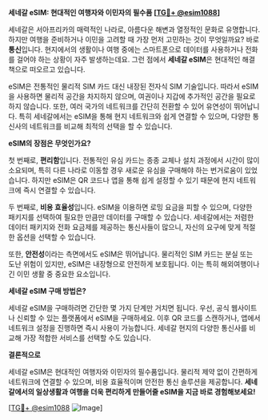 **세네갈 eSIM: 현대적인 여행자와 이민자의 필수품 [[TG💪+ @esim1088](https://t.me/s/esim1088)]**

세네갈은 서아프리카의 매력적인 나라로, 아름다운 해변과 열정적인 문화로 유명합니다. 하지만 여행을 준비하거나 이민을 고려할 때 가장 먼저 고민하는 것이 무엇일까요? 바로 **통신**입니다. 현지에서의 생활이나 여행 중에는 스마트폰으로 데이터를 사용하거나 전화를 걸어야 하는 상황이 자주 발생하는데요. 그런 점에서 **세네갈 eSIM**은 현대적인 해결책으로 떠오르고 있습니다.

eSIM은 전통적인 물리적 SIM 카드 대신 내장된 전자식 SIM 기술입니다. 따라서 eSIM을 사용하면 물리적 공간을 차지하지 않으며, 여권이나 지갑에 추가적인 공간을 필요로 하지 않습니다. 또한, 여러 국가의 네트워크를 간단히 전환할 수 있어 유연성이 뛰어납니다. 특히 세네갈에서는 eSIM을 통해 현지 네트워크와 쉽게 연결할 수 있으며, 다양한 통신사의 네트워크를 비교해 최적의 선택을 할 수 있습니다.

**eSIM의 장점은 무엇인가요?**

첫 번째로, **편리함**입니다. 전통적인 유심 카드는 종종 교체나 설치 과정에서 시간이 많이 소요되며, 특히 다른 나라로 이동할 경우 새로운 유심을 구매해야 하는 번거로움이 있었습니다. 하지만 eSIM은 QR 코드나 앱을 통해 쉽게 설정할 수 있기 때문에 현지 네트워크에 즉시 연결할 수 있습니다.

두 번째로, **비용 효율성**입니다. eSIM을 이용하면 로밍 요금을 피할 수 있으며, 다양한 패키지를 선택하여 필요한 만큼만 데이터를 구매할 수 있습니다. 세네갈에서는 저렴한 데이터 패키지와 전화 요금제를 제공하는 통신사들이 많으니, 자신의 요구에 맞게 적절한 옵션을 선택할 수 있습니다.

또한, **안전성**이라는 측면에서도 eSIM은 뛰어납니다. 물리적인 SIM 카드는 분실 또는 도난 위험이 있지만, eSIM은 내장형으로 안전하게 보호됩니다. 이는 특히 해외여행이나 긴 이민 생활 중 중요한 요소입니다.

**세네갈 eSIM 구매 방법은?**

세네갈 eSIM을 구매하려면 간단한 몇 가지 단계만 거치면 됩니다. 우선, 공식 웹사이트나 신뢰할 수 있는 플랫폼에서 eSIM을 구매하세요. 이후 QR 코드를 스캔하거나, 앱에서 네트워크 설정을 진행하면 즉시 사용이 가능합니다. 세네갈 현지의 다양한 통신사를 비교해 가장 적합한 서비스를 선택할 수도 있습니다.

**결론적으로**

세네갈 eSIM은 현대적인 여행자와 이민자의 필수품입니다. 물리적 제약 없이 간편하게 네트워크에 연결할 수 있으며, 비용 효율적이며 안전한 통신 솔루션을 제공합니다. **세네갈에서의 일상생활과 여행을 더욱 편리하게 만들어줄 eSIM을 지금 바로 경험해보세요!**

[[TG💪+ @esim1088](https://t.me/s/esim1088) ![Image](https://i.postimg.cc/Y0z9fWf4/image.png)]